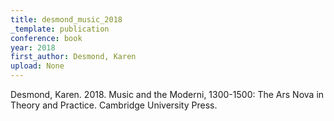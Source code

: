 ```yaml
---
title: desmond_music_2018
_template: publication
conference: book
year: 2018
first_author: Desmond, Karen
upload: None
---
```

Desmond, Karen. 2018. Music and the Moderni, 1300-1500: The Ars Nova in Theory and Practice. Cambridge University Press.